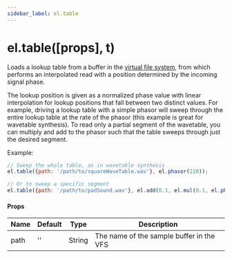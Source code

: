```yaml
---
sidebar_label: el.table
---
```


# el.table([props], t)

Loads a lookup table from a buffer in the [virtual file system](../guides/Virtual_File_System.md), from which
performs an interpolated read with a position determined by the incoming signal phase.

The lookup position is given as a normalized phase value with linear interpolation for
lookup positions that fall between two distinct values. For example, driving
a lookup table with a simple phasor will sweep through the entire lookup table at
the rate of the phasor (this example is great for wavetable synthesis). To read
only a partial segment of the wavetable, you can multiply and add to the phasor such
that the table sweeps through just the desired segment.

Example:
```js
// Sweep the whole table, as in wavetable synthesis
el.table({path: '/path/to/squareWaveTable.wav'}, el.phasor(220));

// Or to sweep a specific segment
el.table({path: '/path/to/padSound.wav'}, el.add(0.1, el.mul(0.1, el.phasor(1))));
```

#### Props

| Name     | Default  | Type                   | Description                                   |
| -------- | -------- | ---------------------- | --------------------------------------------- |
| path     | ''       | String                 | The name of the sample buffer in the VFS      |

